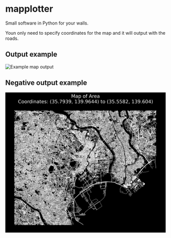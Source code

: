 # mapplotter
Small software in Python for your walls.

Youn only need to specify coordinates for the map and it will output with the roads.

## Output example
![Example map output](road_map_poster.png)

## Negative output example
![Negative map](road_map_poster.jpg)
